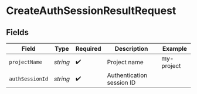 # CreateAuthSessionResultRequest


## Fields

| Field                     | Type                      | Required                  | Description               | Example                   |
| ------------------------- | ------------------------- | ------------------------- | ------------------------- | ------------------------- |
| `projectName`             | *string*                  | :heavy_check_mark:        | Project name              | my-project                |
| `authSessionId`           | *string*                  | :heavy_check_mark:        | Authentication session ID |                           |